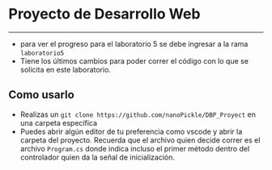 # Proyecto de Desarrollo Web
---
- para ver el progreso para el laboratorio 5 se debe ingresar a la rama `laboratorio5`
- Tiene los últimos cambios para poder correr el código con lo que se solicita en este laboratorio.
## Como usarlo
- Realizas un `git clone https://github.com/nanoPickle/DBP_Proyect` en una carpeta específica
- Puedes abrir algún editor de tu preferencia como vscode y abrir la carpeta del proyecto.
Recuerda que el archivo quien decide correr es el archivo `Program.cs` donde indica incluso el primer método dentro del controlador quien da la señal de inicialización.
